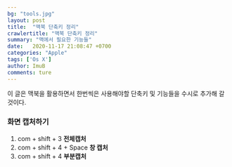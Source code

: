```yaml
---
bg: "tools.jpg"
layout: post
title:  "맥북 단축키 정리"
crawlertitle: "맥북 단축키 정리"
summary: "맥에서 필요한 기능들"
date:   2020-11-17 21:08:47 +0700
categories: "Apple"
tags: ['Os X']
author: ImuB
comments: ture
---
```


이 글은 맥북을 활용하면서 한번씩은 사용해야할 단축키 및 기능들을 수시로 추가해 갈 것이다.

### 화면 캡처하기

1. com + shift + 3 **전체캡처**
2. com + shift + 4 + Space **창 캡처**
3. com + shift + 4 **부분캡처**
